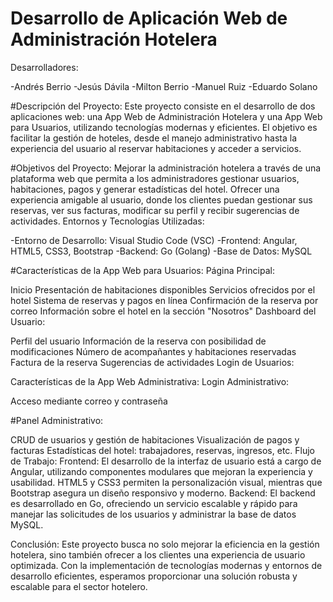 # Desarrollo de Aplicación Web de Administración Hotelera
Desarrolladores:

-Andrés Berrio
-Jesús Dávila
-Milton Berrio
-Manuel Ruiz
-Eduardo Solano

#Descripción del Proyecto:
Este proyecto consiste en el desarrollo de dos aplicaciones web: una App Web de Administración Hotelera y una App Web para Usuarios, 
utilizando tecnologías modernas y eficientes. 
El objetivo es facilitar la gestión de hoteles, desde el manejo administrativo hasta la experiencia del usuario al reservar habitaciones y acceder a servicios.

#Objetivos del Proyecto:
Mejorar la administración hotelera a través de una plataforma web que permita a los administradores gestionar usuarios, habitaciones, pagos y generar estadísticas del hotel.
Ofrecer una experiencia amigable al usuario, donde los clientes puedan gestionar sus reservas, ver sus facturas, modificar su perfil y recibir sugerencias de actividades.
Entornos y Tecnologías Utilizadas:

-Entorno de Desarrollo: Visual Studio Code (VSC)
-Frontend: Angular, HTML5, CSS3, Bootstrap
-Backend: Go (Golang)
-Base de Datos: MySQL

#Características de la App Web para Usuarios:
Página Principal:

Inicio
Presentación de habitaciones disponibles
Servicios ofrecidos por el hotel
Sistema de reservas y pagos en línea
Confirmación de la reserva por correo
Información sobre el hotel en la sección "Nosotros"
Dashboard del Usuario:

Perfil del usuario
Información de la reserva con posibilidad de modificaciones
Número de acompañantes y habitaciones reservadas
Factura de la reserva
Sugerencias de actividades
Login de Usuarios:

Características de la App Web Administrativa:
Login Administrativo:

Acceso mediante correo y contraseña

#Panel Administrativo:

CRUD de usuarios y gestión de habitaciones
Visualización de pagos y facturas
Estadísticas del hotel: trabajadores, reservas, ingresos, etc.
Flujo de Trabajo:
Frontend: El desarrollo de la interfaz de usuario está a cargo de Angular, utilizando componentes modulares que mejoran la experiencia y usabilidad. HTML5 y CSS3 permiten la personalización visual, mientras que Bootstrap asegura un diseño responsivo y moderno.
Backend: El backend es desarrollado en Go, ofreciendo un servicio escalable y rápido para manejar las solicitudes de los usuarios y administrar la base de datos MySQL.

Conclusión:
Este proyecto busca no solo mejorar la eficiencia en la gestión hotelera, sino también ofrecer a los clientes una experiencia de usuario optimizada. Con la implementación de tecnologías modernas y entornos de desarrollo eficientes, esperamos proporcionar una solución robusta y escalable para el sector hotelero.
